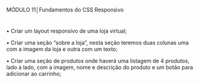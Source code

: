 #
MÓDULO 11│Fundamentos do CSS Responsivo
#


• Criar um layout responsivo de uma loja virtual;<br>

• Criar uma seção “sobre a loja”, nesta seção teremos
duas colunas uma com a imagem da loja e outra com
um texto;<br>

• Criar uma seção de produtos onde haverá uma listagem
de 4 produtos, lado a lado, com a imagem, nome e
descrição do produto e um botão para adicionar ao
carrinho;

#